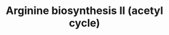 ---
annotations:
- type: Pathway Ontology
  value: arginine biosynthetic pathway
authors:
- Anwesha
- Mkutmon
- Eweitz
description: This event has been computationally inferred from an event that has been
  demonstrated in another species.<p>The inference is based on Ensembl Compara orthology
  projection. Briefly, reactions for which all involved PhysicalEntities (in input,
  output and catalyst) have a mapped ortholog or paralog are inferred to the other
  species. High-level events are also inferred for these events to allow for easier
  navigation.<p>Details of projection methods and parameters may be found <a href="/projection.html">here.</a><p>  Source:[http://plantreactome.gramene.org/
  Plant Reactome].
last-edited: 2021-05-25
organisms:
- Arabidopsis thaliana
redirect_from:
- /index.php/Pathway:WP3063
- /instance/WP3063
schema-jsonld:
- '@context': https://schema.org/
  '@id': https://wikipathways.github.io/pathways/WP3063.html
  '@type': Dataset
  creator:
    '@type': Organization
    name: WikiPathways
  description: This event has been computationally inferred from an event that has
    been demonstrated in another species.<p>The inference is based on Ensembl Compara
    orthology projection. Briefly, reactions for which all involved PhysicalEntities
    (in input, output and catalyst) have a mapped ortholog or paralog are inferred
    to the other species. High-level events are also inferred for these events to
    allow for easier navigation.<p>Details of projection methods and parameters may
    be found <a href="/projection.html">here.</a><p>  Source:[http://plantreactome.gramene.org/
    Plant Reactome].
  keywords:
  - L-Cit
  - Ornithine
  - Ac-CoA
  - CAP
  - AT1G80600
  - AT2G19940
  - N-acetyl-gamma-glutamyl-phosphate
  - AT4G24830
  - L-Asp
  - carbamoyltransferase
  - CoA-SH
  - 'reductase '
  - CO2
  - FUMA
  - ADP
  - PPi
  - (LOC_OS03G31690.1)
  - NAcGlu
  - N-acetyl-L-ornithine
  - NADP+
  - Pi
  - N-(L-Arginino)succinate
  - N-acetyl-L-glutamate
  - ATP
  - Homologues of
  - NADPH
  - AMP
  - AT5G10920
  - H2O
  - AT3G27740
  - L-Glu
  - 5-semialdehyde
  - L-Orn
  - N-acetylglutamyl-phosphate
  - L-Gln
  - AT3G57560
  - L-Arg
  - 2OG
  license: CC0
  name: Arginine biosynthesis II (acetyl cycle)
seo: CreativeWork
title: Arginine biosynthesis II (acetyl cycle)
wpid: WP3063
---